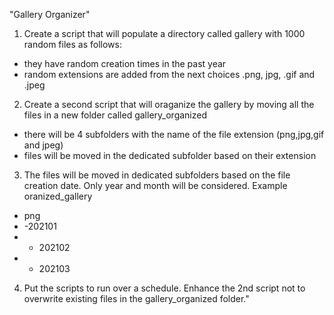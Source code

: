 "Gallery Organizer"

1. Create a script that will populate a directory called gallery with 1000 random files as follows:
- they have random creation times in the past year
- random extensions are added from the next choices .png, jpg, .gif and .jpeg

2. Create a second script that will oraganize the gallery by moving all the files in a new folder called gallery_organized
- there will be 4 subfolders with the name of the file extension (png,jpg,gif and jpeg)
- files will be moved in the dedicated subfolder based on their extension

3. The files will be moved in dedicated subfolders based on the file creation date. Only year and month will be considered. Example
oranized_gallery
- png
- -202101
- - 202102
- - 202103

4. Put the scripts to run over a schedule. Enhance the 2nd script not to overwrite existing files in the gallery_organized folder."
